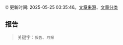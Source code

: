 :alarm_clock: 更新时间: 2025-05-25 03:35:46。[文章来源](/README.md)、[文章分类](/TAGS.md)

## 报告


> 关键字：`报告`、`月报`



